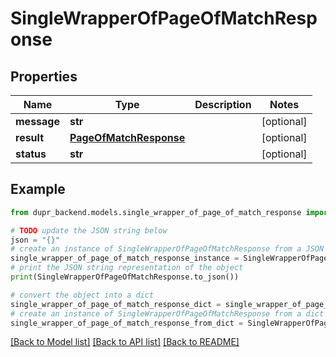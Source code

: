 # SingleWrapperOfPageOfMatchResponse


## Properties

Name | Type | Description | Notes
------------ | ------------- | ------------- | -------------
**message** | **str** |  | [optional] 
**result** | [**PageOfMatchResponse**](PageOfMatchResponse.md) |  | [optional] 
**status** | **str** |  | [optional] 

## Example

```python
from dupr_backend.models.single_wrapper_of_page_of_match_response import SingleWrapperOfPageOfMatchResponse

# TODO update the JSON string below
json = "{}"
# create an instance of SingleWrapperOfPageOfMatchResponse from a JSON string
single_wrapper_of_page_of_match_response_instance = SingleWrapperOfPageOfMatchResponse.from_json(json)
# print the JSON string representation of the object
print(SingleWrapperOfPageOfMatchResponse.to_json())

# convert the object into a dict
single_wrapper_of_page_of_match_response_dict = single_wrapper_of_page_of_match_response_instance.to_dict()
# create an instance of SingleWrapperOfPageOfMatchResponse from a dict
single_wrapper_of_page_of_match_response_from_dict = SingleWrapperOfPageOfMatchResponse.from_dict(single_wrapper_of_page_of_match_response_dict)
```
[[Back to Model list]](../README.md#documentation-for-models) [[Back to API list]](../README.md#documentation-for-api-endpoints) [[Back to README]](../README.md)


